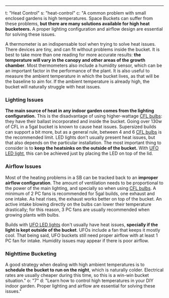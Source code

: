 ---
t: "Heat Control"
s: "heat-control"
c: "A common problem with small enclosed gardens is high temperatures. Space Buckets can suffer from these problems, <strong>but there are many solutions available for high heat bucketeers.</strong> A proper lighting configuration and airflow design are essential for solving these issues.

A thermometer is an indispensable tool when trying to solve heat issues. There devices are tiny, and can fit without problems inside the bucket. It is best to take more than one reading for more accurate results: <strong>the temperature will vary in the canopy and other areas of the growth chamber</strong>. Most thermometers also include a humidity sensor, which can be an important factor in the performance of the plant. It is also useful to measure the ambient temperature in which the bucket lives, as that will be the baseline to aim for. If the ambient temperature is already high, the bucket will naturally struggle with heat issues.

<h3>Lighting Issues</h3>
<strong>The main source of heat in any indoor garden comes from the lighting configuration.</strong> This is the disadvantage of using higher-wattage <a href='https://amzn.to/3jMfTYw'>CFL bulbs</a>: they have their ballast incorporated and inside the bucket. Going over 130w of CFL in a 5gal bucket is known to cause heat issues. Supersized builds can support a bit more, but as a general rule, between 4 and 6 <a href='https://amzn.to/3jMfTYw'>CFL bulbs</a> is the recommended limit. LED lights don't usually present heat issues, but that also depends on the particular installation. The most important thing to consider is to <strong>keep the heatsinks on the outside of the bucket.</strong> With <a href='https://amzn.to/36NO5zr'>UFO LED light</a>, this can be achieved just by placing the LED on top of the lid.

<h3>Airflow Issues</h3>
Most of the heating problems in a SB can be tracked back to an <strong>improper airflow configuration</strong>. The amount of ventilation needs to be proportional to the power of the main lighting, and specially so when using <a href='https://amzn.to/3jMfTYw'>CFL bulbs</a>. A minimum of 2 PC fans is recommended for 5gal builds, one exhaust and one intake. As heat rises, the exhaust works better on top of the bucket. An active intake blowing directly on the bulbs can lower their temperature drastically; for this reason, 3 PC fans are usually recommended when growing plants with bulbs.

Builds with <a href='https://amzn.to/36NO5zr'>UFO LED lights</a> don't usually have heat issues, <strong>specially if the light is kept outside of the bucket</strong>. UFOs include a fan that keeps it mostly cool. That being said, UFO buckets still need proper airflow with at least 1 PC fan for intake. Humidity issues may appear if there is poor airflow.

<h3>Nighttime Bucketing</h3>
A good strategy when dealing with high ambient temperatures is to <strong>schedule the bucket to run on the night</strong>, which is naturally colder. Electrical rates are usually cheaper during this time, so this is a win-win bucket situation."
o: "7"
d: "Learn how to control high temperatures in your DIY indoor garden. Proper lighting and airflow are essential for solving these issues."